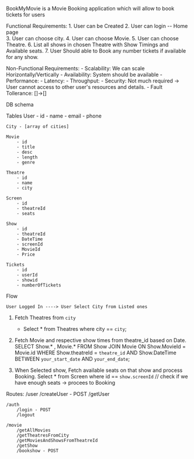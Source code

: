 BookMyMovie is a Movie Booking application which will allow to book tickets for users 

Functional Requirements: 
    1. User can be Created 
    2. User can login -- Home page  
    3. User can choose city.
    4. User can choose Movie.
    5. User can choose Theatre.
    6. List all shows in chosen Theatre with Show Timings and Available seats.
    7. User Should able to Book any number tickets if available for any show. 


                                    
Non-Functional Requirements: 
    - Scalability: We can scale Horizontally/Vertically 
    - Availability: System should be available
    - Performance: 
    - Latency: 
    - Throughput:
    - Security: Not much required -> User cannot access to other user's resources and details.
    - Fault Tollerance: []->[]


DB schema

Tables
    User
        - id 
        - name
        - email 
        - phone

    City - [array of cities]

    Movie 
        - id
        - title
        - desc 
        - length
        - genre

    Theatre
        - id
        - name 
        - city

    Screen 
        - id 
        - theatreId
        - seats

    Show 
        - id 
        - theatreId 
        - DateTime
        - screenId
        - MovieId
        - Price

    Tickets 
        - id
        - userId
        - showid
        - numberOfTickets

Flow

    User Logged In ----> User Select City from Listed ones 

1. Fetch Theatres from `city` 
    - Select * from Theatres where city == `city`; 

2. Fetch Movie and respective show times from theatre_id based on Date.
    SELECT Show.* , Movie.* 
    FROM Show 
    JOIN Movie ON Show.MovieId = Movie.id 
    WHERE Show.theatreId = `theatre_id`
      AND Show.DateTime BETWEEN `your_start_date` AND `your_end_date`;

3. When Selected show, Fetch available seats on that show and process Booking. 
    Select * from Screen where id == `show.screenId`
    // check if we have enough seats  -> procees to Booking 



Routes:
    /user
        /createUser - POST
        /getUser 

    /auth
        /login - POST
        /logout
        
    /movie
        /getAllMovies
        /getTheatresFromCity
        /getMoviesAndShowsFromTheatreId
        /getShow
        /bookshow - POST





